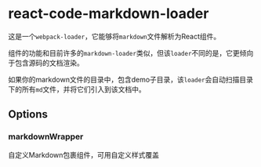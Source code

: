 # react-code-markdown-loader

这是一个`webpack-loader`，它能够将`markdown`文件解析为React组件。

组件的功能和目前许多的`markdown-loader`类似，但该`loader`不同的是，它更倾向于包含源码的文档渲染。

如果你的markdown文件的目录中，包含demo子目录，该`loader`会自动扫描目录下的所有`md`文件，并将它们引入到该文档中。

## Options

### markdownWrapper

自定义Markdown包裹组件，可用自定义样式覆盖
